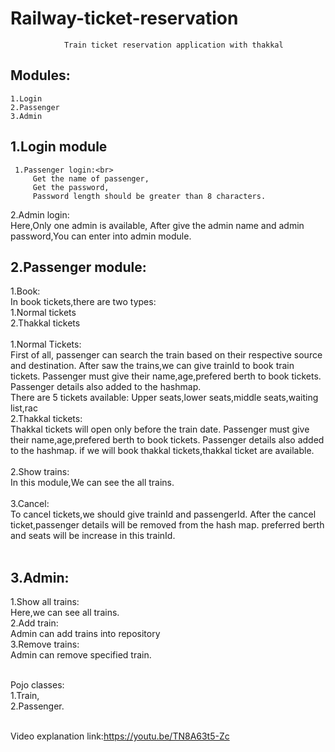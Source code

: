 # Railway-ticket-reservation

				Train ticket reservation application with thakkal 

## Modules:<br>
	1.Login
	2.Passenger 
	3.Admin

## 1.Login module<br>
     1.Passenger login:<br>
	     Get the name of passenger,
	     Get the password,
	     Password length should be greater than 8 characters.
   2.Admin login:<br>
	     Here,Only one admin is available,
	     After give the admin name and admin password,You can enter into admin module.

## 2.Passenger module:<br>
   1.Book:<br>
	    In book tickets,there are two types:<br>
	       1.Normal tickets<br> 2.Thakkal tickets<br><br>
	    1.Normal Tickets:<br>
	       First of all, passenger can search the train based on their  respective source and destination.
	       After saw the trains,we can give trainId  to book train tickets.
	       Passenger must give their name,age,prefered berth to book tickets.
	       Passenger details also added to the hashmap.<br>
	       There  are 5 tickets available:
		         Upper seats,lower seats,middle seats,waiting list,rac<br>
	   2.Thakkal tickets:<br>
	       Thakkal tickets will open only before the train date.
	       Passenger must give their name,age,prefered berth to book tickets.
	       Passenger details also added to the hashmap.
	       if we will book thakkal tickets,thakkal ticket are available.<br><br>
   2.Show trains:<br>
	      In this module,We can see the all trains.<br><br>
   3.Cancel:<br>
	       To cancel tickets,we should give trainId and passengerId.
	       After the cancel ticket,passenger details will be removed from the hash map.
	       preferred berth and seats will be increase in this trainId.<br><br>
	    
## 3.Admin:<br>
   1.Show all trains:<br>
    	 Here,we can see all trains.<br>
   2.Add train:<br>
	     Admin can add trains into  repository<br>
   3.Remove trains:<br>
	     Admin can remove specified train.<br><br>
	 
Pojo classes:<br>
   1.Train,<br>
   2.Passenger.<br><br>
   
Video explanation link:https://youtu.be/TN8A63t5-Zc
